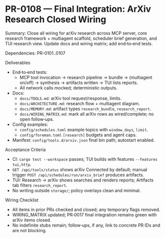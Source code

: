 # PR-0108 — Final Integration: ArXiv Research Closed Wiring

Summary: Close all wiring for arXiv research across MCP server, core research framework + multiagent scaffold, scheduler brief generation, and TUI research view. Update docs and wiring matrix; add end‑to‑end tests.

Dependencies: PR-0101..0107

Deliverables
- End‑to‑end tests:
  - MCP tool invocation → research pipeline → bundle → (multiagent on/off) → synthesis → artifacts written → TUI lists reports.
  - All network calls mocked; deterministic outputs.
- Docs:
  - `docs/TOOLS.md`: arXiv tool request/response, limits.
  - `docs/ARCHITECTURE.md`: research flow + multiagent diagram.
  - `docs/MEMORY.md`: artifact types `research_bundle`, `research_report`.
  - `docs/WIRING_MATRIX.md`: mark all arXiv rows as wired/complete; no open follow‑ups.
- Config examples:
  - `config/schedules.toml` example topics with `window_days`, `limit`.
  - `config/foreman.toml` `[research]` budgets and agent caps.
- Manifest: `config/tools.d/arxiv.json` final bin path; autostart enabled.

Acceptance Criteria
- CI: `cargo test --workspace` passes; TUI builds with features `--features tui,http`.
- `GET /api/tools/status` shows arXiv Connected by default; manual trigger `POST /api/schedules/run/arxiv_brief` produces artifacts.
- TUI: Research → arXiv shows searches and renders reports; Artifacts tab filters `research_report`.
- No writing outside `storage/`; policy overlays clean and minimal.

Wiring Checklist
- All items in prior PRs checked and closed; any temporary flags removed.
- WIRING_MATRIX updated; PR‑0017 final integration remains green with arXiv items closed.
- No indefinite stubs remain; follow‑ups, if any, link to concrete PR IDs and are not blocking.

